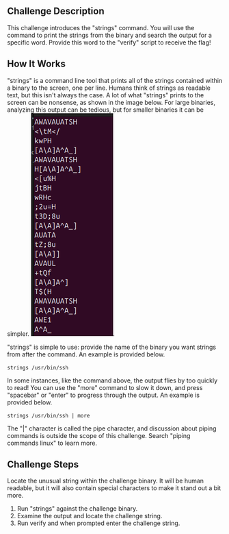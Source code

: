 ## Challenge Description
This challenge introduces the "strings" command. You will use the command to print the strings from the binary and search the output for a specific word. Provide this word to the "verify" script to receive the flag!

## How It Works
"strings" is a command line tool that prints all of the strings contained within a binary to the screen, one per line. Humans think of strings as readable text, but this isn't always the case. A lot of what "strings" prints to the screen can be nonsense, as shown in the image below. For large binaries, analyzing this output can be tedious, but for smaller binaries it can be simpler. ![Screenshot of strings printed from a binary](strings_screenshot.png "Strings output"). 

"strings" is simple to use: provide the name of the binary you want strings from after the command. An example is provided below.
```
strings /usr/bin/ssh
```

In some instances, like the command above, the output flies by too quickly to read! You can use the "more" command to slow it down, and press "spacebar" or "enter" to progress through the output. An example is provided below.
```
strings /usr/bin/ssh | more
```

The "|" character is called the pipe character, and discussion about piping commands is outside the scope of this challenge. Search "piping commands linux" to learn more.

## Challenge Steps
Locate the unusual string within the challenge binary. It will be human readable, but it will also contain special characters to make it stand out a bit more.
1. Run "strings" against the challenge binary.
2. Examine the output and locate the challenge string.
3. Run verify and when prompted enter the challenge string.